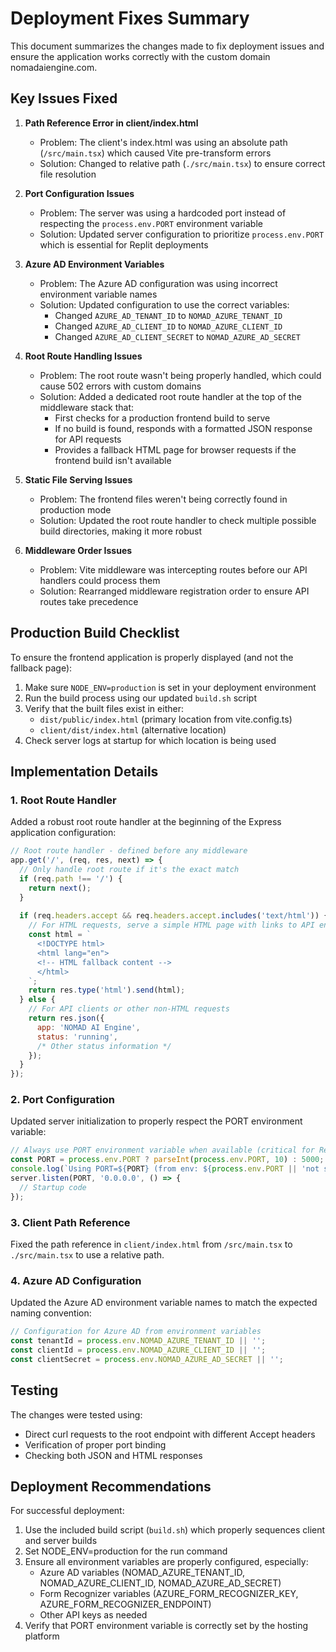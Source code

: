 # Deployment Fixes Summary

This document summarizes the changes made to fix deployment issues and ensure the application works correctly with the custom domain nomadaiengine.com.

## Key Issues Fixed

1. **Path Reference Error in client/index.html**
   - Problem: The client's index.html was using an absolute path (`/src/main.tsx`) which caused Vite pre-transform errors
   - Solution: Changed to relative path (`./src/main.tsx`) to ensure correct file resolution

2. **Port Configuration Issues**
   - Problem: The server was using a hardcoded port instead of respecting the `process.env.PORT` environment variable
   - Solution: Updated server configuration to prioritize `process.env.PORT` which is essential for Replit deployments
   
3. **Azure AD Environment Variables**
   - Problem: The Azure AD configuration was using incorrect environment variable names
   - Solution: Updated configuration to use the correct variables:
     - Changed `AZURE_AD_TENANT_ID` to `NOMAD_AZURE_TENANT_ID`
     - Changed `AZURE_AD_CLIENT_ID` to `NOMAD_AZURE_CLIENT_ID`
     - Changed `AZURE_AD_CLIENT_SECRET` to `NOMAD_AZURE_AD_SECRET`

4. **Root Route Handling Issues**
   - Problem: The root route wasn't being properly handled, which could cause 502 errors with custom domains
   - Solution: Added a dedicated root route handler at the top of the middleware stack that:
     - First checks for a production frontend build to serve
     - If no build is found, responds with a formatted JSON response for API requests
     - Provides a fallback HTML page for browser requests if the frontend build isn't available

5. **Static File Serving Issues**
   - Problem: The frontend files weren't being correctly found in production mode
   - Solution: Updated the root route handler to check multiple possible build directories, making it more robust
   
6. **Middleware Order Issues**
   - Problem: Vite middleware was intercepting routes before our API handlers could process them
   - Solution: Rearranged middleware registration order to ensure API routes take precedence

## Production Build Checklist

To ensure the frontend application is properly displayed (and not the fallback page):

1. Make sure `NODE_ENV=production` is set in your deployment environment
2. Run the build process using our updated `build.sh` script
3. Verify that the built files exist in either:
   - `dist/public/index.html` (primary location from vite.config.ts)
   - `client/dist/index.html` (alternative location)
4. Check server logs at startup for which location is being used

## Implementation Details

### 1. Root Route Handler
Added a robust root route handler at the beginning of the Express application configuration:
```javascript
// Root route handler - defined before any middleware
app.get('/', (req, res, next) => {
  // Only handle root route if it's the exact match
  if (req.path !== '/') {
    return next();
  }
  
  if (req.headers.accept && req.headers.accept.includes('text/html')) {
    // For HTML requests, serve a simple HTML page with links to API endpoints
    const html = `
      <!DOCTYPE html>
      <html lang="en">
      <!-- HTML fallback content -->
      </html>
    `;
    return res.type('html').send(html);
  } else {
    // For API clients or other non-HTML requests
    return res.json({
      app: 'NOMAD AI Engine',
      status: 'running',
      /* Other status information */
    });
  }
});
```

### 2. Port Configuration
Updated server initialization to properly respect the PORT environment variable:
```javascript
// Always use PORT environment variable when available (critical for Replit deployment)
const PORT = process.env.PORT ? parseInt(process.env.PORT, 10) : 5000;
console.log(`Using PORT=${PORT} (from env: ${process.env.PORT || 'not set'})`);
server.listen(PORT, '0.0.0.0', () => {
  // Startup code
});
```

### 3. Client Path Reference
Fixed the path reference in `client/index.html` from `/src/main.tsx` to `./src/main.tsx` to use a relative path.

### 4. Azure AD Configuration
Updated the Azure AD environment variable names to match the expected naming convention:
```javascript
// Configuration for Azure AD from environment variables
const tenantId = process.env.NOMAD_AZURE_TENANT_ID || '';
const clientId = process.env.NOMAD_AZURE_CLIENT_ID || '';
const clientSecret = process.env.NOMAD_AZURE_AD_SECRET || '';
```

## Testing
The changes were tested using:
- Direct curl requests to the root endpoint with different Accept headers
- Verification of proper port binding
- Checking both JSON and HTML responses

## Deployment Recommendations
For successful deployment:
1. Use the included build script (`build.sh`) which properly sequences client and server builds
2. Set NODE_ENV=production for the run command
3. Ensure all environment variables are properly configured, especially:
   - Azure AD variables (NOMAD_AZURE_TENANT_ID, NOMAD_AZURE_CLIENT_ID, NOMAD_AZURE_AD_SECRET)
   - Form Recognizer variables (AZURE_FORM_RECOGNIZER_KEY, AZURE_FORM_RECOGNIZER_ENDPOINT)
   - Other API keys as needed
4. Verify that PORT environment variable is correctly set by the hosting platform